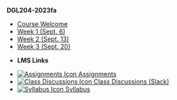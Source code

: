 **DGL204-2023fa**

- [Course Welcome](dgl204-2023fa/course-welcome)
- [Week 1 (Sept. 6)](dgl204-2023fa/week-01)
- [Week 2 (Sept. 13)](dgl204-2023fa/week-02)
- [Week 3 (Sept. 20)](dgl204-2023fa/week-03)
<!-- - [Week 4 (Sept. 27)](dgl204-2023fa/week-04)
- [Week 5 (Oct. 4)](dgl204-2023fa/week-05)
- [Week 6 (Oct. 11)](dgl204-2023fa/week-06)
- [Week 7 (Oct. 18)](dgl204-2023fa/week-07)
- [Week 8 (Oct. 25)](dgl204-2023fa/week-08)
- [Week 9 (Nov. 1)](dgl204-2023fa/week-09)
- [Week 10 (Nov. 8)](dgl204-2023fa/week-10)
- [Week 11 (Nov. 15)](dgl204-2023fa/week-11)
- [Week 12 (Nov. 22)](dgl204-2023fa/week-12)
- [Week 13 (Nov. 29)](dgl204-2023fa/week-13) -->

- **LMS Links**
<!-- - [![Calendar Icon](https://icongr.am/fontawesome/calendar.svg?size=16&color=808080) Calendar]() -->
- [![Assignments Icon](https://icongr.am/fontawesome/pencil.svg?size=16&color=808080) Assignments](https://mycourses.nic.bc.ca/d2l/lms/dropbox/admin/folders_manage.d2l?ou=28107)
- [![Class Discussions Icon](https://icongr.am/fontawesome/comments-o.svg?size=16&color=808080) Class Discussions (Slack)](https://digitaldesign-f2i3028)
- [![Syllabus Icon](https://icongr.am/fontawesome/list.svg?size=16&color=808080) Syllabus](https://mycourses.nic.bc.ca/d2l/le/lessons/28107/topics/522411)
